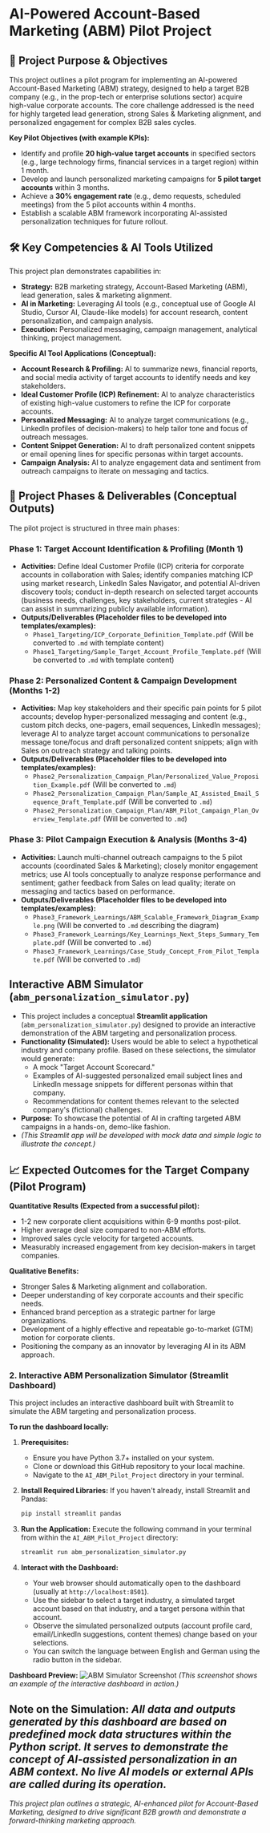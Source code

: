 # AI-Powered Account-Based Marketing (ABM) Pilot Project

## 🎯 Project Purpose & Objectives

This project outlines a pilot program for implementing an AI-powered Account-Based Marketing (ABM) strategy, designed to help a target B2B company (e.g., in the prop-tech or enterprise solutions sector) acquire high-value corporate accounts. The core challenge addressed is the need for highly targeted lead generation, strong Sales & Marketing alignment, and personalized engagement for complex B2B sales cycles.

**Key Pilot Objectives (with example KPIs):**

* Identify and profile **20 high-value target accounts** in specified sectors (e.g., large technology firms, financial services in a target region) within 1 month.
* Develop and launch personalized marketing campaigns for **5 pilot target accounts** within 3 months.
* Achieve a **30% engagement rate** (e.g., demo requests, scheduled meetings) from the 5 pilot accounts within 4 months.
* Establish a scalable ABM framework incorporating AI-assisted personalization techniques for future rollout.

## 🛠️ Key Competencies & AI Tools Utilized

This project plan demonstrates capabilities in:

* **Strategy:** B2B marketing strategy, Account-Based Marketing (ABM), lead generation, sales & marketing alignment.
* **AI in Marketing:** Leveraging AI tools (e.g., conceptual use of Google AI Studio, Cursor AI, Claude-like models) for account research, content personalization, and campaign analysis.
* **Execution:** Personalized messaging, campaign management, analytical thinking, project management.

**Specific AI Tool Applications (Conceptual):**

* **Account Research & Profiling:** AI to summarize news, financial reports, and social media activity of target accounts to identify needs and key stakeholders.
* **Ideal Customer Profile (ICP) Refinement:** AI to analyze characteristics of existing high-value customers to refine the ICP for corporate accounts.
* **Personalized Messaging:** AI to analyze target communications (e.g., LinkedIn profiles of decision-makers) to help tailor tone and focus of outreach messages.
* **Content Snippet Generation:** AI to draft personalized content snippets or email opening lines for specific personas within target accounts.
* **Campaign Analysis:** AI to analyze engagement data and sentiment from outreach campaigns to iterate on messaging and tactics.

## 📂 Project Phases & Deliverables (Conceptual Outputs)

The pilot project is structured in three main phases:

### Phase 1: Target Account Identification & Profiling (Month 1)
* **Activities:** Define Ideal Customer Profile (ICP) criteria for corporate accounts in collaboration with Sales; identify companies matching ICP using market research, LinkedIn Sales Navigator, and potential AI-driven discovery tools; conduct in-depth research on selected target accounts (business needs, challenges, key stakeholders, current strategies - AI can assist in summarizing publicly available information).
* **Outputs/Deliverables (Placeholder files to be developed into templates/examples):**
    * `Phase1_Targeting/ICP_Corporate_Definition_Template.pdf` (Will be converted to `.md` with template content)
    * `Phase1_Targeting/Sample_Target_Account_Profile_Template.pdf` (Will be converted to `.md` with template content)

### Phase 2: Personalized Content & Campaign Development (Months 1-2)
* **Activities:** Map key stakeholders and their specific pain points for 5 pilot accounts; develop hyper-personalized messaging and content (e.g., custom pitch decks, one-pagers, email sequences, LinkedIn messages); leverage AI to analyze target account communications to personalize message tone/focus and draft personalized content snippets; align with Sales on outreach strategy and talking points.
* **Outputs/Deliverables (Placeholder files to be developed into templates/examples):**
    * `Phase2_Personalization_Campaign_Plan/Personalized_Value_Proposition_Example.pdf` (Will be converted to `.md`)
    * `Phase2_Personalization_Campaign_Plan/Sample_AI_Assisted_Email_Sequence_Draft_Template.pdf` (Will be converted to `.md`)
    * `Phase2_Personalization_Campaign_Plan/ABM_Pilot_Campaign_Plan_Overview_Template.pdf` (Will be converted to `.md`)

### Phase 3: Pilot Campaign Execution & Analysis (Months 3-4)
* **Activities:** Launch multi-channel outreach campaigns to the 5 pilot accounts (coordinated Sales & Marketing); closely monitor engagement metrics; use AI tools conceptually to analyze response performance and sentiment; gather feedback from Sales on lead quality; iterate on messaging and tactics based on performance.
* **Outputs/Deliverables (Placeholder files to be developed into templates/examples):**
    * `Phase3_Framework_Learnings/ABM_Scalable_Framework_Diagram_Example.png` (Will be converted to `.md` describing the diagram)
    * `Phase3_Framework_Learnings/Key_Learnings_Next_Steps_Summary_Template.pdf` (Will be converted to `.md`)
    * `Phase3_Framework_Learnings/Case_Study_Concept_From_Pilot_Template.pdf` (Will be converted to `.md`)

## Interactive ABM Simulator (`abm_personalization_simulator.py`)
* This project includes a conceptual **Streamlit application** (`abm_personalization_simulator.py`) designed to provide an interactive demonstration of the ABM targeting and personalization process.
* **Functionality (Simulated):** Users would be able to select a hypothetical industry and company profile. Based on these selections, the simulator would generate:
    * A mock "Target Account Scorecard."
    * Examples of AI-suggested personalized email subject lines and LinkedIn message snippets for different personas within that company.
    * Recommendations for content themes relevant to the selected company's (fictional) challenges.
* **Purpose:** To showcase the potential of AI in crafting targeted ABM campaigns in a hands-on, demo-like fashion.
* *(This Streamlit app will be developed with mock data and simple logic to illustrate the concept.)*

## 📈 Expected Outcomes for the Target Company (Pilot Program)

**Quantitative Results (Expected from a successful pilot):**
* 1-2 new corporate client acquisitions within 6-9 months post-pilot.
* Higher average deal size compared to non-ABM efforts.
* Improved sales cycle velocity for targeted accounts.
* Measurably increased engagement from key decision-makers in target companies.

**Qualitative Benefits:**
* Stronger Sales & Marketing alignment and collaboration.
* Deeper understanding of key corporate accounts and their specific needs.
* Enhanced brand perception as a strategic partner for large organizations.
* Development of a highly effective and repeatable go-to-market (GTM) motion for corporate clients.
* Positioning the company as an innovator by leveraging AI in its ABM approach.


### 2. Interactive ABM Personalization Simulator (Streamlit Dashboard)

This project includes an interactive dashboard built with Streamlit to simulate the ABM targeting and personalization process.

**To run the dashboard locally:**

1.  **Prerequisites:**
    * Ensure you have Python 3.7+ installed on your system.
    * Clone or download this GitHub repository to your local machine.
    * Navigate to the `AI_ABM_Pilot_Project` directory in your terminal.

2.  **Install Required Libraries:**
    If you haven't already, install Streamlit and Pandas:
    ```bash
    pip install streamlit pandas
    ```

3.  **Run the Application:**
    Execute the following command in your terminal from within the `AI_ABM_Pilot_Project` directory:
    ```bash
    streamlit run abm_personalization_simulator.py
    ```

4.  **Interact with the Dashboard:**
    * Your web browser should automatically open to the dashboard (usually at `http://localhost:8501`).
    * Use the sidebar to select a target industry, a simulated target account based on that industry, and a target persona within that account.
    * Observe the simulated personalized outputs (account profile card, email/LinkedIn suggestions, content themes) change based on your selections.
    * You can switch the language between English and German using the radio button in the sidebar.

**Dashboard Preview:**
![ABM Simulator Screenshot](abm_dashboard_screenshot.png) 
*(This screenshot shows an example of the interactive dashboard in action.)*

**Note on the Simulation:**
*All data and outputs generated by this dashboard are based on predefined mock data structures within the Python script. It serves to demonstrate the *concept* of AI-assisted personalization in an ABM context. No live AI models or external APIs are called during its operation.*
---

*This project plan outlines a strategic, AI-enhanced pilot for Account-Based Marketing, designed to drive significant B2B growth and demonstrate a forward-thinking marketing approach.*
